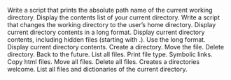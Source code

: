 Write a script that prints the absolute path name of the current working directory.
Display the contents list of your current directory.
Write a script that changes the working directory to the user’s home directory.
Display current directory contents in a long format.
Display current directory contents, including hidden files (starting with .). Use the long format.
Display current directory contents.
Create a directory.
Move the file.
Delete directory.
Back to the future.
List all files.
Print file type.
Symbolic links.
Copy html files.
Move all files.
Delete all files.
Creates a directories welcome.
List all files and dictionaries of the current directory.
